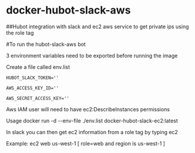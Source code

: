 # docker-hubot-slack-aws

##Hubot integration with slack and ec2 aws service to get private ips using the role tag

#To run the hubot-slack-aws bot

3 environment variables need to be exported before running the image

Create a file called env.list

`HUBOT_SLACK_TOKEN=''`

`AWS_ACCESS_KEY_ID=''`

`AWS_SECRET_ACCESS_KEY=''`

Aws IAM user will need to have ec2:DescribeInstances permissions

Usage
docker run -d --env-file ./env.list docker-hubot-slack-ec2:latest

In slack you can then get ec2 information from a role tag by typing ec2 <tagvalue> <region>

Example: ec2 web us-west-1 [ role=web and region is us-west-1 ]
